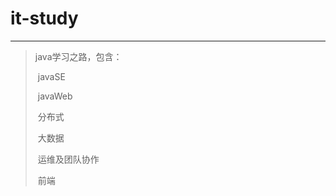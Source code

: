 # it-study

---

> java学习之路，包含：
>
> ​	javaSE
>
> ​	javaWeb
>
> ​	分布式
>
> ​	大数据
>
> ​	运维及团队协作
>
> ​	前端